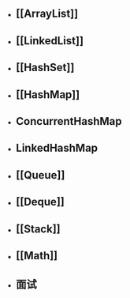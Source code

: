 - ## [[ArrayList]]
- ## [[LinkedList]]
- ## [[HashSet]]
- ## [[HashMap]]
- ## ConcurrentHashMap
- ## LinkedHashMap
- ## [[Queue]]
- ## [[Deque]]
- ## [[Stack]]
- ## [[Math]]
- ## 面试